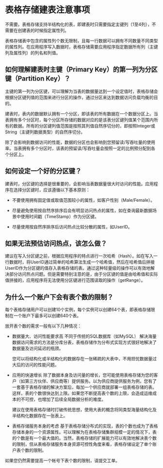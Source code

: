 表格存储建表注意事项 
===============================

不需要。表格存储支持半结构化的表，即建表时只需要指定主键列（1至4列），不需要在创建表的时候指定属性列。

表格存储表中包含的属性列个数无限制，且每一行数据可以拥有不同数量不同类型的属性列。在应用程序写入数据时，表格存储需要应用程序指定数据所有列（主键列及属性列）的列名和列值。

如何理解建表时主键（Primary Key）的第一列为分区键（Partition Key）？ 
-------------------------------------------------------------------

主键的第一列为分区键，可以理解为当表的数据量达到一个设定值时，表格存储会根据分区键列值的范围来进行分区的操作，通过分区来达到数据访问负载均衡的目的。

建表时，表内的数据默认拥有一个分区，即该表的所有数据在一个数据分区上。当表拥有多个分区时，每个分区所存储的数据对应的是该表分区键列值某个范围内所有的数据。所有的分区键列值范围是按照其列值自然序切分的，即按照Integer或String（主键列数据类型）的自然序切分。

除了会影响到数据访问的性能，数据的分区也会影响到您预留读/写吞吐量的使用率。当表拥有多个分区时，该表的预留读/写吞吐量会按照一定的比例预分配到各个分区上。

如何设定一个好的分区键？ 
---------------------------------

建表时，分区键的选择是很重要的，会影响当表数据量很大时访问的性能。应用程序在选择分区键时，应该遵循以下基本原则：

* 不要使用拥有固定值或取值范围较小的属性，如客户性别（Male/Female）。

* 尽量避免使用按自然序排序后会有明显访问热点的属性，如在查询最新数据场景中使用时间戳（TimeStamp）作为分区键。

* 尽量使用按自然序排序后访问热点比较分散的属性，如UserID。




如果无法预估访问热点，该怎么做？ 
-------------------------------------

建议在写入分区键之前，根据应用程序的特点进行一次哈希（Hash）。如在写入一行数据时，将UserID通过简单的哈希算法生成一个哈希值，然后在哈希值后拼接UserID作为分区键的值存入表格存储的表。通过这种轻量级的操作可以有效地解决部分访问热点问题。但是需要特别注意的是，由于分区键的值是由哈希值和实际值拼接的，应用程序将无法使用分区键进行范围读取的操作（getRange）。

为什么一个账户下会有表个数的限制？ 
--------------------------------------

每个表格存储用户可以创建10个实例，每个实例可以创建64个表，即表格存储限制在一个账户下最多可以创建640个表。

放开表个数的需求一般有以下几种情况：

* 数据量大、访问性能要求高 不同于传统的SQL数据库（如MySQL） 解决海量数据访问需求的方法是分库分表，表格存储作为分布式实现方式很好地解决了数据量及访问延迟的瓶颈。

  您可以将结构化或半结构化的数据存在一张稀疏的大表中，不用担忧数据量过大后的访问的性能问题。
  

* 应用的快速增长 除了数据本身及访问量的增长，您可能使用表格存储为您的客户（如第三方伙伴、供应商等）提供服务。以为供应商提供服务为例，您有了一套基于表格存储的解决方案后，每加一个供应商就部署一组表格存储的表。这样，表的个数很快达到上限。如果您不断提高表个数的上限，会造成运维成本的不可控，也增加了后续全局数据分析的难度。

  建议在使用表格存储时打破传统思想，使用大表的概念将同类型海量结构化及半结构化数据存在一张表上。
  

* 表格存储服务本身的考虑 基于表格存储分布式的实现，表的个数也成为了表格存储本身的一个资源属性。可以理解为在表格存储集群规模一定的情况下，表的个数是有一个最大值的。当然，表格存储的扩展能力可以有效地解决表个数的限制，但从表格存储服务本身资源可控性角度来看，表格存储设定了单个账户表个数的限制。

  




如果您仍然需要提高一个帐号下表个数的限制，请提交工单。
